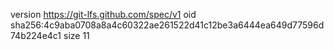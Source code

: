version https://git-lfs.github.com/spec/v1
oid sha256:4c9aba0708a8a4c60322ae261522d41c12be3a6444ea649d77596d74b224e4c1
size 11
